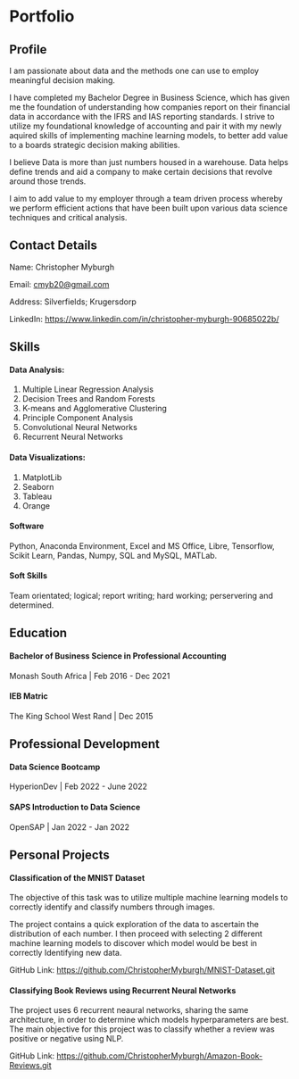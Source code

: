 # Portfolio
## Profile
I am passionate about data and the methods one can use to employ meaningful decision making. 

I have completed my Bachelor Degree in Business Science, which has given me the foundation of understanding how companies report on their financial data in accordance with the IFRS and IAS reporting standards. I strive to utilize my foundational knowledge of accounting and pair it with my newly aquired skills of implementing machine learning models, to better add value to a boards strategic decision making abilities.

I believe Data is more than just numbers housed in a warehouse. Data helps define trends and aid a company to make certain decisions that revolve around those trends. 

I aim to add value to my employer through a team driven process whereby we perform efficient actions that have been built upon various data science techniques and critical analysis. 

## Contact Details
Name: Christopher Myburgh

Email: cmyb20@gmail.com

Address: Silverfields; Krugersdorp

LinkedIn: https://www.linkedin.com/in/christopher-myburgh-90685022b/

## Skills
#### Data Analysis:
  1. Multiple Linear Regression Analysis
  2. Decision Trees and Random Forests
  3. K-means and Agglomerative Clustering
  4. Principle Component Analysis
  5. Convolutional Neural Networks
  6. Recurrent Neural Networks

#### Data Visualizations:
  1. MatplotLib
  2. Seaborn
  3. Tableau
  4. Orange
  
#### Software
Python, Anaconda Environment, Excel and MS Office, Libre, Tensorflow, Scikit Learn, Pandas, Numpy, SQL and MySQL, MATLab.

#### Soft Skills
Team orientated; logical; report writing; hard working; perservering and determined.

## Education
#### Bachelor of Business Science in Professional Accounting
Monash South Africa | Feb 2016 - Dec 2021

#### IEB Matric
The King School West Rand | Dec 2015

## Professional Development
#### Data Science Bootcamp
HyperionDev | Feb 2022 - June 2022

#### SAPS Introduction to Data Science
OpenSAP | Jan 2022 - Jan 2022

## Personal Projects
#### Classification of the MNIST Dataset
The objective of this task was to utilize multiple machine learning models to correctly identify and classify numbers through images.

The project contains a quick exploration of the data to ascertain the distribution of each number. I then proceed with selecting 2 different machine learning models to discover which model would be best in correctly Identifying new data.

GitHub Link: https://github.com/ChristopherMyburgh/MNIST-Dataset.git

#### Classifying Book Reviews using Recurrent Neural Networks
The project uses 6 recurrent neaural networks, sharing the same architecture, in order to determine which models hyperparameters are best. The main objective for this project was to classify whether a review was positive or negative using NLP.

GitHub Link: https://github.com/ChristopherMyburgh/Amazon-Book-Reviews.git
